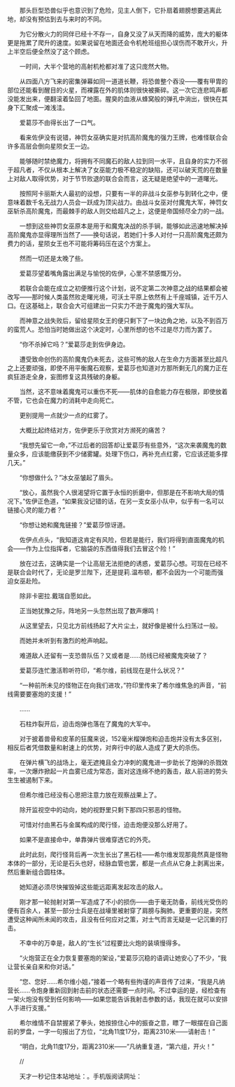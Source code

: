 　　那头巨型恐兽似乎也意识到了危险，见主人倒下，它扑扇着翅膀想要逃离此地，却没有预估到去与来时的不同。

　　为它分散火力的同伴已经十不存一，自身又没了从天而降的威势，庞大的躯体更是拖累了爬升的速度。如果说留在地面还会令机枪班组担心误伤而不敢开火，升上半空后便全然没了这个顾虑。

　　一时间，大半个营地的高射机枪都对准了这只庞然大物。

　　从四面八方飞来的密集弹幕如同一道道长鞭，将恐兽整个吞没——覆有甲胄的部位还能看到醒目的火星，而裸露在外的肌体则很快被撕碎。这一次它连悲鸣声都没能发出来，便翻滚着坠回了地面。腥臭的血液从蜂窝般的弹孔中淌出，很快在其身下汇聚成一滩浅洼。

　　爱葛莎不由得长出了一口气。

　　看来佐伊没有说错，神罚女巫确实是对抗高阶魔鬼的强力王牌，也难怪联合会许多高层会倒向星陨女王一边。

　　能够随时禁绝魔力，将拥有不同魔石的敌人拉到同一水平，且自身的实力不弱于超凡者，不仅从根本上解决了女巫能力极不稳定的缺陷，还可以破天荒的在数量上对敌人取得优势，对于节节败退的联合会而言，这无疑是绝望中的一道曙光。

　　按照阿卡丽斯大人最初的设想，只要有一半的非战斗女巫参与到转化之中，便意味着数千名无战力人员会一跃成为顶尖战力。由战斗女巫对付魔鬼大军，神罚女巫斩杀高阶魔鬼，而最棘手的敌人则交给超凡之上，这便是帝国倾尽全力的一战。

　　一想到这些神罚女巫原本是用于和魔鬼决战的杀手锏，能够如此迅速地解决掉高阶魔鬼亦显得理所当然了——换句话说，若她们十多人对付一只高阶魔鬼还颇为费力的话，星陨女王也不可能将筹码压在这个方案上。

　　然而一切还是太晚了些。

　　爱葛莎望着嘴角露出满足与愉悦的佐伊，心里不禁感慨万分。

　　若联合会能在成立之初便推行这个计划，说不定第二次神意之战的结果都会被改写——那时候人类虽然败走曙光境，可沃土平原上依然有上千座城镇，近千万人口。在这基础上，联合会大可组建出一只实力不逊于魔鬼的强大军队。

　　而神意之战失败后，留给星陨女王的便只剩下了一块边角之地，以及不到百万的蛮荒人。恐怕当时她做出这个决定时，心里所想的也不过是尽力而为罢了。

　　“你不杀掉它吗？”爱葛莎走到佐伊身边。

　　遭受致命创伤的高阶魔鬼仍未死去，这些可怖的敌人在生命力方面甚至比超凡之上还要顽强，即使不用平衡魔石观察，爱葛莎也知道对方那所剩无几的魔力正在疯狂游走全身，妄图修复这具残破的身躯。

　　当然，这不意味着魔鬼可以重伤不死——肌体的自愈能力存在极限，即使放着不管，它也会在魔力的消耗中走向死亡。

　　更别提用一点就少一点的红雾了。

　　大概比起终结对方，佐伊更乐于欣赏对方濒死的痛苦？

　　“我想先留它一命，”不过后者的回答却让爱葛莎有些意外，“这次来袭魔鬼的数量众多，应该能缴获到不少储雾罐。处理下伤口，再补充点红雾，它应该还能多撑几天。”

　　“你想做什么？”冰女巫皱起了眉头。

　　“放心，虽然我个人很渴望将它置于永恒的折磨中，但那是在不影响大局的情况下。”佐伊正色道，“如果我没记错的话，在另一支女巫小队中，似乎有一名可以链接心灵的能力者？”

　　“你想让她和魔鬼链接？”爱葛莎惊讶道。

　　佐伊点点头，“我知道这肯定有风险，但若是能行，我们将得到直面魔鬼的机会——作为上位指挥者，它脑袋的东西值得我们去冒这个险！”

　　放在过去，这确实是一个让高层无法拒绝的诱惑，爱葛莎心想。可现在已经不是联合会时代了，无论是罗兰陛下，还是提莉.温布顿，都不会因为一个可能而强迫女巫赴险。

　　除非卡密拉.戴瑞自愿如此。

　　正当她犹豫之际，阵地另一头忽然出现了数声爆鸣！

　　从这里望去，只见北方前线扬起了大片尘土，就好像是被什么扫荡过一般。

　　而她并未听到有激烈的枪声响起。

　　难道敌人还留有一支恐兽队伍？又或者是……防线已经被魔鬼突破了？

　　爱葛莎连忙激活聆听符印，“希尔维，前线现在是什么状况？”

　　“一种前所未见的怪物正在向我们进攻，”符印里传来了希尔维焦急的声音，“前线需要要塞炮的支援！”

　　……

　　石柱炸裂开后，迫击炮弹也落在了魔鬼的大军中。

　　对于披着兽骨和皮革的狂魔来说，152毫米榴弹炮和迫击炮并没有太多区别，相反后者凭借数量和射速上的优势，对奔行中的敌人造成了更大的杀伤。

　　在弹片横飞的战场上，毫无遮掩且全力冲刺的魔鬼进一步助长了炮弹的杀戮效率，一次爆炸掀起一片血雾已成为常态，面对这连绵不绝的轰击，敌人前进的势头生生被遏制下来。

　　但希尔维已经没有心思把注意力放在观察战果上了。

　　除开监视空中的动向，她的视野里只剩下那四只邪恶的怪物。

　　可惜对付由黑石与金属构成的爬行怪，迫击炮便没那么好用了。

　　如果不是直接命中，单靠弹片很难穿透它的外壳。

　　此时此刻，爬行怪背后再一次生长出了黑石柱——希尔维发现那竟然真是怪物本体的一部分，无论是石头也好，经脉血管也罢，都是一点点从它身上剥离出来，然后重新组合圆柱体。

　　她知道必须尽快摧毁掉这些能远距离发起攻击的敌人。

　　刚才那一轮抛射对第一军造成了不小的损伤——由于毫无防备，前线光受伤的便有百余人，甚至一部分士兵是在战壕里被射穿了肩膀与胸肺。更重要的是，突然遭受这种闻所未闻的攻击，且没有任何应对之策，对士气而言无疑是一记沉重的打击。

　　不幸中的万幸是，敌人的“生长”过程要比火炮的装填慢得多。

　　“火炮营正在全力恢复要塞炮的架设，”爱葛莎沉稳的语调让她安心了不少，“我让营长亲自来和你对话。”

　　“您、您好……希尔维小姐，”接着一个略有些拘谨的声音传了过来，“我是凡纳营长……令炮身重新回到射击前的状态还需要一点时间。不过幸运的是，经检查有一架火炮没有受到任何影响——如果您能告诉我射击参数的话，我现在就可以安排人手进行支援。”

　　希尔维情不自禁握紧了拳头，她按捺住心中的振奋之意，瞟了一眼摆在自己面前的罗盘，一字一句报出了方位，“北角11度17分，距离2310米——请射击！”

　　“明白，北角11度17分，距离2310米——”凡纳重复道，“第六组，开火！”

　　//

　　天才一秒记住本站地址：。手机版阅读网址：
